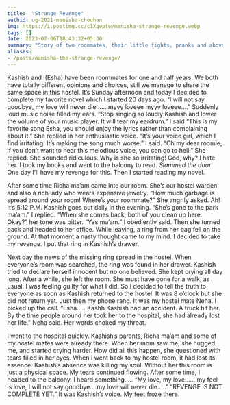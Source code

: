 ```yaml
---
title:  "Strange Revenge"
authid: ug-2021-manisha-chouhan
img: https://i.postimg.cc/c1Xqwptw/manisha-strange-revenge.webp
tags: []
date: 2023-07-06T18:43:32+05:30
summary: "Story of two roommates, their little fights, pranks and above all, love for each other."
aliases:
- /posts/manisha-the-strange-revenge/
---
```


Kashish and I(Esha) have been roommates for one and half years. We both have totally different opinions and choices, still we manage to share the same space in this hostel. It’s Sunday afternoon and today I decided to complete my favorite novel which I started 20 days ago.
“I will not say goodbye, my love will never die…….myyy loveee myyy loveee….”
Suddenly loud music noise filled my ears.
“Stop singing so loudly Kashish and lower the volume of your music player. It will tear my eardrum.” I said
“This is my favorite song Esha, you should enjoy the lyrics rather than complaining about it.” She replied in her enthusiastic voice.
“It’s your voice girl, which I find irritating. It’s making the song much worse.” I said.
“Oh my dear roomie, if you don’t want to hear this melodious voice, you can go to hell.” She replied.
She sounded ridiculous.
Why is she so irritating! God, why? I hate her. I took my books and went to the balcony to read.
*Slammed the door*
One day I’ll have my revenge for this.
Then I started reading my novel.

After some time Richa ma’am came into our room. She’s our hostel warden and also a rich lady who wears expensive jewelry.
“How much garbage is spread around your room! Where’s your roommate?” She angrily asked.
Ah! It’s 5:12 P.M. Kashish goes out daily in the evening.
“She’s gone to the park ma’am.” I replied.
“When she comes back, both of you clean up here. Okay?” her tone was bitter.
“Yes ma’am.” I obediently said.
Then she turned back and headed to her office. While leaving, a ring from her bag fell on the ground.
At that moment a nasty thought came to my mind. I decided to take my revenge.
I put that ring in Kashish’s drawer.

Next day the news of the missing ring spread in the hostel. When everyone’s room was searched, the ring was found in her drawer. Kashish tried to declare herself innocent but no one believed.
She kept crying all day long. After a while, she left the room.
She must have gone for a walk, as usual.
I was feeling guilty for what I did. So I decided to tell the truth to everyone as soon as Kashish returned to the hostel.
It was 8 o’clock but she did not return yet.
Just then my phone rang. It was my hostel mate Neha. I picked up the call.
“Esha….. Kashh Kashish had an accident. A truck hit her. By the time people around her took her to the hospital, she had already lost her life.” Neha said.
Her words choked my throat.

I went to the hospital quickly. Kashish’s parents, Richa ma’am and some of my hostel mates were already there. When her mom saw me, she hugged me, and started crying harder. How did all this happen, she questioned with tears filled in her eyes.
When I went back to my hostel room, it had lost its essence. Kashish’s absence was killing my soul. Without her this room is just a physical space. My tears continued flowing.
After some time, I headed to the balcony.
I heard something…..
“My love, my love…… my feel is love,
I will not say goodbye….my love will never die…..”
“REVENGE IS NOT COMPLETE YET.”
It was Kashish’s voice.
My feet froze there.